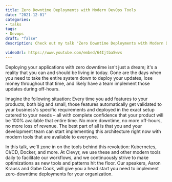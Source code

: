 ```yaml
---
title: Zero Downtime Deployments with Modern DevOps Tools
date: "2021-12-01"
categories:
- talks
tags:
- Devops
draft: "false"
description: Check out my talk "Zero Downtime Deployments with Modern DevOps Tools," given on 2021-12-01.

videoUrl: https://www.youtube.com/embed/64IjtbaSwvs
---
```

Deploying your applications with zero downtime isn't just a dream; it's a
reality that you can and should be living in today. Gone are the days when you
need to take the entire system down to deploy your updates, lose money
throughout that time, and likely have a team implement those updates during
off-hours.

Imagine the following situation: Every time you add features to your products,
both big and small, those features automatically get validated to your
business's specific requirements and deployed in the exact setup catered to
your needs – all with complete confidence that your product will be 100%
available that entire time. No more downtime, no more off-hours, no more loss
of revenue. The best part of all is that you and your development team can start
implementing this architecture right now with modern tools that are available
to everyone.

In this talk, we'll zone in on the tools behind this revolution: Kubernetes,
CI/CD, Docker, and more. At Clevyr, we use these and other modern tools daily
to facilitate our workflows, and we continuously strive to make optimizations
as new tools and patterns hit the floor. Our speakers, Aaron Krauss and Gabe
Cook, will give you a head start you need to implement zero-downtime
deployments for your organization.
